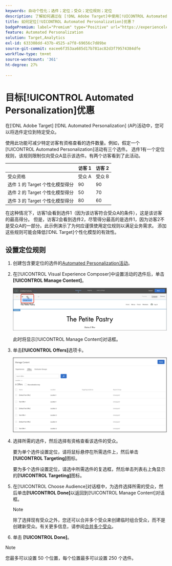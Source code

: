 ```yaml
---
keywords: 自动个性化；选件；定位；受众；定位规则；定位
description: 了解如何通过在 [!DNL Adobe Target]中使用[!UICONTROL Automated Personalization] (AP)活动将单个选件定位到特定受众。
title: 如何定位[!UICONTROL Automated Personalization]优惠？
badgePremium: label="Premium" type="Positive" url="https://experienceleague.adobe.com/docs/target/using/introduction/intro.html?lang=en#premium newtab=true" tooltip="请参阅Target Premium中包含的内容。"
feature: Automated Personalization
solution: Target,Analytics
exl-id: 633308dd-437b-4525-a7f8-69656c7d89be
source-git-commit: eacee6f353aa685d17b781ac82d3f79574384dfe
workflow-type: tm+mt
source-wordcount: '361'
ht-degree: 27%

---
```


# 目标[!UICONTROL Automated Personalization]优惠

在[!DNL Adobe Target] [!DNL Automated Personalization] (AP)活动中，您可以将选件定位到特定受众。

使用此功能可减少特定访客有资格查看的选件数量。例如，假定一个[!UICONTROL Automated Personalization]活动有三个选件。 选件1有一个定位规则，该规则限制仅向受众A显示该选件。有两个访客看到了此活动。

| | 访客 1 | 访客 2 |
|--- |--- |--- |
| 受众资格 | 受众 A | 受众 B |
| 选件 1 的 Target 个性化模型得分 | 90 | 90 |
| 选件 2 的 Target 个性化模型得分 | 50 | 70 |
| 选件 3 的 Target 个性化模型得分 | 80 | 60 |

在这种情况下，访客1会看到选件1（因为该访客符合受众A的条件），这是该访客的最高得分。 但是，访客2会看到选件2，尽管得分最高的是选件1，因为访客2不是受众A的一部分。此示例演示了为何应谨慎使用定位规则以满足业务需求。 添加这些规则可能会降低[!DNL Target]个性化模型的有效性。

## 设置定位规则

1. 创建包含要定位的选件的[Automated Personalization活动](/help/main/c-activities/t-automated-personalization/create-ap-activity.md)。
1. 在[!UICONTROL Visual Experience Composer]中设置活动的选件后，单击&#x200B;**[!UICONTROL Manage Content]**。

   ![管理内容](/help/main/c-activities/t-automated-personalization/assets/manage-content.png)

   此时将显示[!UICONTROL Manage Content]对话框。

1. 单击&#x200B;**[!UICONTROL Offers]**&#x200B;选项卡。

   ![“选件”页面](/help/main/c-activities/t-automated-personalization/assets/manage-content-offers.png)

1. 选择所需的选件，然后选择有资格查看该选件的受众。

   要为单个选件设置定位，请将鼠标悬停在所需选件上，然后单击&#x200B;**[!UICONTROL Targeting]**&#x200B;图标。

   要为多个选件设置定位，请选中所需选件的复选框，然后单击列表右上角显示的&#x200B;**[!UICONTROL Targeting]**&#x200B;图标。

1. 在[!UICONTROL Choose Audience]对话框中，为选件选择所需的受众，然后单击&#x200B;**[!UICONTROL Done]**&#x200B;以返回到[!UICONTROL Manage Content]对话框。

   >[!NOTE]
   >
   >除了选择现有受众之外，您还可以合并多个受众来创建临时组合受众，而不是创建新受众。有关更多信息，请参阅[合并多个受众](/help/main/c-target/combining-multiple-audiences.md#concept_A7386F1EA4394BD2AB72399C225981E5)。

1. 单击 **[!UICONTROL Done]**。

>[!NOTE]
>
>您最多可以设置 50 个位置，每个位置最多可以设置 250 个选件。
